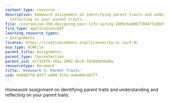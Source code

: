 ```yaml
---
content_type: resource
description: Homework assignment on identifying parent traits and understanding and
  reflecting on your parent traits.
file: /courses/pe-550-designing-your-life-spring-2009/6a0d67780477a99451feda0a08cab7ff_MITPE_550iap09_s09_assn05.pdf
file_type: application/pdf
learning_resource_types:
- Assignments
license: https://creativecommons.org/licenses/by-nc-sa/4.0/
ocw_type: OCWFile
parent_title: Assignments
parent_type: CourseSection
parent_uid: 4cf320f0-765a-3002-85c6-78560965b80a
resourcetype: Document
title: 'Homework 5: Parent Traits'
uid: 6a0d6778-0477-a994-51fe-da0a08cab7ff
---
```

Homework assignment on identifying parent traits and understanding and reflecting on your parent traits.